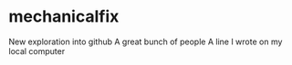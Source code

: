 # mechanicalfix
New exploration into github
A great bunch of people
A line I wrote on my local computer
